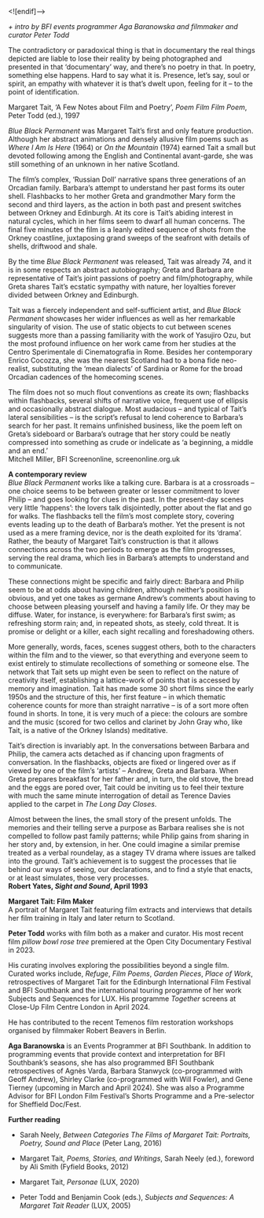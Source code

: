 


<![endif]-->

_+ intro by BFI events programmer Aga Baranowska and filmmaker and curator Peter Todd_

The contradictory or paradoxical thing is that in documentary the real things depicted are liable to lose their reality by being photographed and presented in that ‘documentary’ way, and there’s no poetry in that. In poetry, something else happens. Hard to say what it is. Presence, let’s say, soul or spirit, an empathy with whatever it is that’s dwelt upon, feeling for it – to the point of identification.

Margaret Tait, ‘A Few Notes about Film and Poetry’, _Poem Film Film Poem_, Peter Todd (ed.), 1997

_Blue Black Permanent_ was Margaret Tait’s first and only feature production. Although her abstract animations and densely allusive film poems such as _Where I Am Is Here_ (1964) or _On the Mountain_ (1974) earned Tait a small but devoted following among the English and Continental avant-garde, she was still something of an unknown in her native Scotland.

The film’s complex, ‘Russian Doll’ narrative spans three generations of an Orcadian family. Barbara’s attempt to understand her past forms its outer shell. Flashbacks to her mother Greta and grandmother Mary form the second and third layers, as the action in both past and present switches between Orkney and Edinburgh. At its core is Tait’s abiding interest in natural cycles, which in her films seem to dwarf all human concerns. The final five minutes of the film is a leanly edited sequence of shots from the Orkney coastline, juxtaposing grand sweeps of the seafront with details of shells, driftwood and shale.

By the time _Blue Black Permanent_ was released, Tait was already 74, and it is in some respects an abstract autobiography; Greta and Barbara are representative of Tait’s joint passions of poetry and film/photography, while Greta shares Tait’s ecstatic sympathy with nature, her loyalties forever divided between Orkney and Edinburgh.

Tait was a fiercely independent and self-sufficient artist, and _Blue Black Permanent_ showcases her wider influences as well as her remarkable singularity of vision. The use of static objects to cut between scenes suggests more than a passing familiarity with the work of Yasujiro Ozu, but the most profound influence on her work came from her studies at the Centro Sperimentale di Cinematografia in Rome. Besides her contemporary Enrico Cocozza, she was the nearest Scotland had to a bona fide neo-realist, substituting the ‘mean dialects’ of Sardinia or Rome for the broad Orcadian cadences of the homecoming scenes.

The film does not so much flout conventions as create its own; flashbacks within flashbacks, several shifts of narrative voice, frequent use of ellipsis and occasionally abstract dialogue. Most audacious – and typical of Tait’s lateral sensibilities – is the script’s refusal to lend coherence to Barbara’s search for her past. It remains unfinished business, like the poem left on Greta’s sideboard or Barbara’s outrage that her story could be neatly compressed into something as crude or indelicate as ‘a beginning, a middle and an end.’  
Mitchell Miller, BFI Screenonline, screenonline.org.uk

**A contemporary review**  
_Blue Black Permanent_ works like a talking cure. Barbara is at a crossroads – one choice seems to be between greater or lesser commitment to lover Philip – and goes looking for clues in the past. In the present-day scenes very little ‘happens’: the lovers talk disjointedly, potter about the flat and go for walks. The flashbacks tell the film’s most complete story, covering events leading up to the death of Barbara’s mother. Yet the present is not used as a mere framing device, nor is the death exploited for its ‘drama’. Rather, the beauty of Margaret Tait’s construction is that it allows connections across the two periods to emerge as the film progresses, serving the real drama, which lies in Barbara’s attempts to understand and to communicate.

These connections might be specific and fairly direct: Barbara and Philip seem to be at odds about having children, although neither’s position is obvious, and yet one takes as germane Andrew’s comments about having to choose between pleasing yourself and having a family life. Or they may be diffuse. Water, for instance, is everywhere: for Barbara’s first swim; as refreshing storm rain; and, in repeated shots, as steely, cold threat. It is promise or delight or a killer, each sight recalling and foreshadowing others.

More generally, words, faces, scenes suggest others, both to the characters within the film and to the viewer, so that everything and everyone seem to exist entirely to stimulate recollections of something or someone else. The network that Tait sets up might even be seen to reflect on the nature of creativity itself, establishing a lattice-work of points that is accessed by memory and imagination. Tait has made some 30 short films since the early 1950s and the structure of this, her first feature – in which thematic coherence counts for more than straight narrative – is of a sort more often found in shorts. In tone, it is very much of a piece: the colours are sombre and the music (scored for two cellos and clarinet by John Gray who, like Tait, is a native of the Orkney Islands) meditative.

Tait’s direction is invariably apt. In the conversations between Barbara and Philip, the camera acts detached as if chancing upon fragments of conversation. In the flashbacks, objects are fixed or lingered over as if viewed by one of the film’s ‘artists’ – Andrew, Greta and Barbara. When Greta prepares breakfast for her father and, in turn, the old stove, the bread and the eggs are pored over, Tait could be inviting us to feel their texture with much the same minute interrogation of detail as Terence Davies applied to the carpet in _The Long Day Closes_.

Almost between the lines, the small story of the present unfolds. The memories and their telling serve a purpose as Barbara realises she is not compelled to follow past family patterns; while Philip gains from sharing in her story and, by extension, in her. One could imagine a similar premise treated as a verbal roundelay, as a stagey TV drama where issues are talked into the ground. Tait’s achievement is to suggest the processes that lie behind our ways of seeing, our declarations, and to find a style that enacts, or at least simulates, those very processes.  
**Robert Yates, _Sight and Sound_, April 1993**  

**Margaret Tait: Film Maker**  
A portrait of Margaret Tait featuring film extracts and interviews that details her film training in Italy and later return to Scotland.

**Peter Todd** works with film both as a maker and curator. His most recent film _pillow bowl rose tree_ premiered at the Open City Documentary Festival in 2023.

His curating involves exploring the possibilities beyond a single film. Curated works include, _Refuge_, _Film Poems_, _Garden Pieces_, _Place of Work_, retrospectives of Margaret Tait for the Edinburgh International Film Festival and BFI Southbank and the international touring programme of her work Subjects and Sequences for LUX. His programme _Together_ screens at Close-Up Film Centre London in April 2024.

He has contributed to the recent Temenos film restoration workshops organised by filmmaker Robert Beavers in Berlin.

**Aga Baranowska**  is an Events Programmer at BFI Southbank. In addition to programming events that provide context and interpretation for BFI Southbank’s seasons, she has also programmed BFI Southbank retrospectives of Agnès Varda, Barbara Stanwyck (co-programmed with Geoff Andrew), Shirley Clarke (co-programmed with Will Fowler), and Gene Tierney (upcoming in March and April 2024). She was also a Programme Advisor for BFI London Film Festival’s Shorts Programme and a Pre-selector for Sheffield Doc/Fest.  

**Further reading**  
- Sarah Neely, _Between Categories The Films of Margaret Tait: Portraits, Poetry, Sound and Place_ (Peter Lang, 2016)

- Margaret Tait, _Poems, Stories, and Writings_, Sarah Neely (ed.), foreword by Ali Smith (Fyfield Books, 2012)

- Margaret Tait, _Personae_ (LUX, 2020)

- Peter Todd and Benjamin Cook (eds.), _Subjects and Sequences: A Margaret Tait Reader_ (LUX, 2005)
<!--stackedit_data:
eyJoaXN0b3J5IjpbLTE1NzAwNTA4ODddfQ==
-->